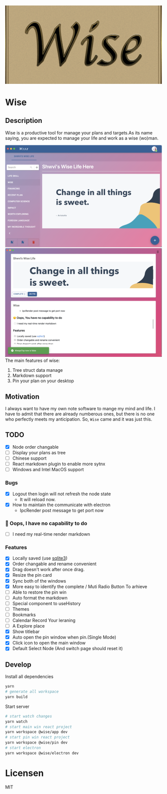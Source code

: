 ![](./logo.png)

# Wise

## Description

Wise is a productive tool for manage your plans and targets.As its name saying, you are expected to manage your life and work as a wise (wo)man.

![](./MainWin.png)
![](./PinWin.png)
The main features of wise:

1. Tree struct data manage
2. Markdown support
3. Pin your plan on your desktop

## Motivation

I always want to have my own note software to mange my mind and life. I have to admit that there are already numberous ones, but there is no one who perfectly meets my anticipation. So, `Wise` came and it was just this.

## TODO

- [x] Node order changable
- [ ] Display your plans as tree
- [ ] Chinese support
- [ ] React markdown plugin to enable more sytnx
- [ ] Windows and Intel MacOS support

### Bugs

- [x] Logout then login will not refresh the node state
  - It will reload now.
- [x] How to maintain the communicate with electron
  - IpcRender post message to get port now

### 🙁 Oops, I have no capability to do

- [ ] I need my real-time render markdown

### Features

- [x] Locally saved (use [sqlite3](https://www.npmjs.com/package/sqlite3))
- [x] Order changable and rename convenient
- [x] Drag doesn't work after once drag.
- [x] Resize the pin card
- [x] Sync both of the windows
- [x] More easy to identify the complete / Muti Radio Button To arhieve
- [ ] Able to restore the pin win
- [ ] Auto format the markdown
- [ ] Special component to useHistory
- [ ] Themes
- [ ] Bookmarks
- [ ] Calendar Record Your leraning
- [ ] A Explore place
- [x] Show titlebar
- [x] Auto open the pin window when pin.(Single Mode)
- [x] Click icon to open the main window
- [x] Default Select Node (And switch page should reset it)

## Develop

Install all dependencies

```bash
yarn
# generate all workspace
yarn build
```

Start server

```bash
# start watch changes
yarn watch
# start main win react project
yarn workspace @wise/app dev
# start pin win react project
yarn workspace @wise/pin dev
# start electron
yarn workspace @wise/electron dev
```

# Licensen

MIT
